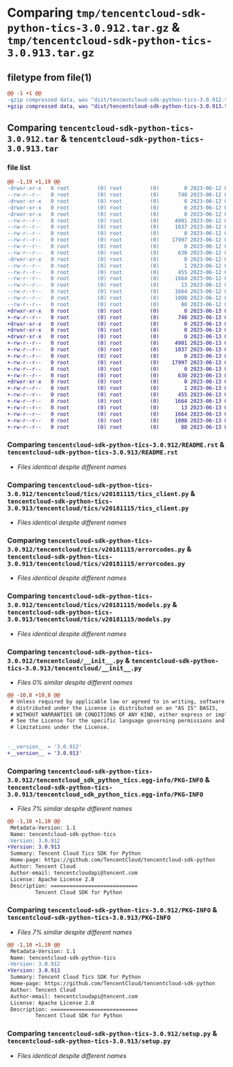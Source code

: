 # Comparing `tmp/tencentcloud-sdk-python-tics-3.0.912.tar.gz` & `tmp/tencentcloud-sdk-python-tics-3.0.913.tar.gz`

## filetype from file(1)

```diff
@@ -1 +1 @@
-gzip compressed data, was "dist/tencentcloud-sdk-python-tics-3.0.912.tar", last modified: Mon Jun 12 03:14:11 2023, max compression
+gzip compressed data, was "dist/tencentcloud-sdk-python-tics-3.0.913.tar", last modified: Tue Jun 13 02:27:12 2023, max compression
```

## Comparing `tencentcloud-sdk-python-tics-3.0.912.tar` & `tencentcloud-sdk-python-tics-3.0.913.tar`

### file list

```diff
@@ -1,19 +1,19 @@
-drwxr-xr-x   0 root         (0) root         (0)        0 2023-06-12 03:14:11.000000 tencentcloud-sdk-python-tics-3.0.912/
--rw-r--r--   0 root         (0) root         (0)      740 2023-06-12 03:14:11.000000 tencentcloud-sdk-python-tics-3.0.912/README.rst
-drwxr-xr-x   0 root         (0) root         (0)        0 2023-06-12 03:14:11.000000 tencentcloud-sdk-python-tics-3.0.912/tencentcloud/
-drwxr-xr-x   0 root         (0) root         (0)        0 2023-06-12 03:14:11.000000 tencentcloud-sdk-python-tics-3.0.912/tencentcloud/tics/
-drwxr-xr-x   0 root         (0) root         (0)        0 2023-06-12 03:14:11.000000 tencentcloud-sdk-python-tics-3.0.912/tencentcloud/tics/v20181115/
--rw-r--r--   0 root         (0) root         (0)     4901 2023-06-12 03:14:11.000000 tencentcloud-sdk-python-tics-3.0.912/tencentcloud/tics/v20181115/tics_client.py
--rw-r--r--   0 root         (0) root         (0)     1037 2023-06-12 03:14:11.000000 tencentcloud-sdk-python-tics-3.0.912/tencentcloud/tics/v20181115/errorcodes.py
--rw-r--r--   0 root         (0) root         (0)        0 2023-06-12 03:14:11.000000 tencentcloud-sdk-python-tics-3.0.912/tencentcloud/tics/v20181115/__init__.py
--rw-r--r--   0 root         (0) root         (0)    17997 2023-06-12 03:14:11.000000 tencentcloud-sdk-python-tics-3.0.912/tencentcloud/tics/v20181115/models.py
--rw-r--r--   0 root         (0) root         (0)        0 2023-06-12 03:14:11.000000 tencentcloud-sdk-python-tics-3.0.912/tencentcloud/tics/__init__.py
--rw-r--r--   0 root         (0) root         (0)      630 2023-06-12 03:14:11.000000 tencentcloud-sdk-python-tics-3.0.912/tencentcloud/__init__.py
-drwxr-xr-x   0 root         (0) root         (0)        0 2023-06-12 03:14:11.000000 tencentcloud-sdk-python-tics-3.0.912/tencentcloud_sdk_python_tics.egg-info/
--rw-r--r--   0 root         (0) root         (0)        1 2023-06-12 03:14:11.000000 tencentcloud-sdk-python-tics-3.0.912/tencentcloud_sdk_python_tics.egg-info/dependency_links.txt
--rw-r--r--   0 root         (0) root         (0)      455 2023-06-12 03:14:11.000000 tencentcloud-sdk-python-tics-3.0.912/tencentcloud_sdk_python_tics.egg-info/SOURCES.txt
--rw-r--r--   0 root         (0) root         (0)     1664 2023-06-12 03:14:11.000000 tencentcloud-sdk-python-tics-3.0.912/tencentcloud_sdk_python_tics.egg-info/PKG-INFO
--rw-r--r--   0 root         (0) root         (0)       13 2023-06-12 03:14:11.000000 tencentcloud-sdk-python-tics-3.0.912/tencentcloud_sdk_python_tics.egg-info/top_level.txt
--rw-r--r--   0 root         (0) root         (0)     1664 2023-06-12 03:14:11.000000 tencentcloud-sdk-python-tics-3.0.912/PKG-INFO
--rw-r--r--   0 root         (0) root         (0)     1008 2023-06-12 03:14:11.000000 tencentcloud-sdk-python-tics-3.0.912/setup.py
--rw-r--r--   0 root         (0) root         (0)       88 2023-06-12 03:14:11.000000 tencentcloud-sdk-python-tics-3.0.912/setup.cfg
+drwxr-xr-x   0 root         (0) root         (0)        0 2023-06-13 02:27:12.000000 tencentcloud-sdk-python-tics-3.0.913/
+-rw-r--r--   0 root         (0) root         (0)      740 2023-06-13 02:27:12.000000 tencentcloud-sdk-python-tics-3.0.913/README.rst
+drwxr-xr-x   0 root         (0) root         (0)        0 2023-06-13 02:27:12.000000 tencentcloud-sdk-python-tics-3.0.913/tencentcloud/
+drwxr-xr-x   0 root         (0) root         (0)        0 2023-06-13 02:27:12.000000 tencentcloud-sdk-python-tics-3.0.913/tencentcloud/tics/
+drwxr-xr-x   0 root         (0) root         (0)        0 2023-06-13 02:27:12.000000 tencentcloud-sdk-python-tics-3.0.913/tencentcloud/tics/v20181115/
+-rw-r--r--   0 root         (0) root         (0)     4901 2023-06-13 02:27:12.000000 tencentcloud-sdk-python-tics-3.0.913/tencentcloud/tics/v20181115/tics_client.py
+-rw-r--r--   0 root         (0) root         (0)     1037 2023-06-13 02:27:12.000000 tencentcloud-sdk-python-tics-3.0.913/tencentcloud/tics/v20181115/errorcodes.py
+-rw-r--r--   0 root         (0) root         (0)        0 2023-06-13 02:27:12.000000 tencentcloud-sdk-python-tics-3.0.913/tencentcloud/tics/v20181115/__init__.py
+-rw-r--r--   0 root         (0) root         (0)    17997 2023-06-13 02:27:12.000000 tencentcloud-sdk-python-tics-3.0.913/tencentcloud/tics/v20181115/models.py
+-rw-r--r--   0 root         (0) root         (0)        0 2023-06-13 02:27:12.000000 tencentcloud-sdk-python-tics-3.0.913/tencentcloud/tics/__init__.py
+-rw-r--r--   0 root         (0) root         (0)      630 2023-06-13 02:27:12.000000 tencentcloud-sdk-python-tics-3.0.913/tencentcloud/__init__.py
+drwxr-xr-x   0 root         (0) root         (0)        0 2023-06-13 02:27:12.000000 tencentcloud-sdk-python-tics-3.0.913/tencentcloud_sdk_python_tics.egg-info/
+-rw-r--r--   0 root         (0) root         (0)        1 2023-06-13 02:27:12.000000 tencentcloud-sdk-python-tics-3.0.913/tencentcloud_sdk_python_tics.egg-info/dependency_links.txt
+-rw-r--r--   0 root         (0) root         (0)      455 2023-06-13 02:27:12.000000 tencentcloud-sdk-python-tics-3.0.913/tencentcloud_sdk_python_tics.egg-info/SOURCES.txt
+-rw-r--r--   0 root         (0) root         (0)     1664 2023-06-13 02:27:12.000000 tencentcloud-sdk-python-tics-3.0.913/tencentcloud_sdk_python_tics.egg-info/PKG-INFO
+-rw-r--r--   0 root         (0) root         (0)       13 2023-06-13 02:27:12.000000 tencentcloud-sdk-python-tics-3.0.913/tencentcloud_sdk_python_tics.egg-info/top_level.txt
+-rw-r--r--   0 root         (0) root         (0)     1664 2023-06-13 02:27:12.000000 tencentcloud-sdk-python-tics-3.0.913/PKG-INFO
+-rw-r--r--   0 root         (0) root         (0)     1008 2023-06-13 02:27:12.000000 tencentcloud-sdk-python-tics-3.0.913/setup.py
+-rw-r--r--   0 root         (0) root         (0)       88 2023-06-13 02:27:12.000000 tencentcloud-sdk-python-tics-3.0.913/setup.cfg
```

### Comparing `tencentcloud-sdk-python-tics-3.0.912/README.rst` & `tencentcloud-sdk-python-tics-3.0.913/README.rst`

 * *Files identical despite different names*

### Comparing `tencentcloud-sdk-python-tics-3.0.912/tencentcloud/tics/v20181115/tics_client.py` & `tencentcloud-sdk-python-tics-3.0.913/tencentcloud/tics/v20181115/tics_client.py`

 * *Files identical despite different names*

### Comparing `tencentcloud-sdk-python-tics-3.0.912/tencentcloud/tics/v20181115/errorcodes.py` & `tencentcloud-sdk-python-tics-3.0.913/tencentcloud/tics/v20181115/errorcodes.py`

 * *Files identical despite different names*

### Comparing `tencentcloud-sdk-python-tics-3.0.912/tencentcloud/tics/v20181115/models.py` & `tencentcloud-sdk-python-tics-3.0.913/tencentcloud/tics/v20181115/models.py`

 * *Files identical despite different names*

### Comparing `tencentcloud-sdk-python-tics-3.0.912/tencentcloud/__init__.py` & `tencentcloud-sdk-python-tics-3.0.913/tencentcloud/__init__.py`

 * *Files 0% similar despite different names*

```diff
@@ -10,8 +10,8 @@
 # Unless required by applicable law or agreed to in writing, software
 # distributed under the License is distributed on an "AS IS" BASIS,
 # WITHOUT WARRANTIES OR CONDITIONS OF ANY KIND, either express or implied.
 # See the License for the specific language governing permissions and
 # limitations under the License.
 
 
-__version__ = '3.0.912'
+__version__ = '3.0.913'
```

### Comparing `tencentcloud-sdk-python-tics-3.0.912/tencentcloud_sdk_python_tics.egg-info/PKG-INFO` & `tencentcloud-sdk-python-tics-3.0.913/tencentcloud_sdk_python_tics.egg-info/PKG-INFO`

 * *Files 7% similar despite different names*

```diff
@@ -1,10 +1,10 @@
 Metadata-Version: 1.1
 Name: tencentcloud-sdk-python-tics
-Version: 3.0.912
+Version: 3.0.913
 Summary: Tencent Cloud Tics SDK for Python
 Home-page: https://github.com/TencentCloud/tencentcloud-sdk-python
 Author: Tencent Cloud
 Author-email: tencentcloudapi@tencent.com
 License: Apache License 2.0
 Description: ============================
         Tencent Cloud SDK for Python
```

### Comparing `tencentcloud-sdk-python-tics-3.0.912/PKG-INFO` & `tencentcloud-sdk-python-tics-3.0.913/PKG-INFO`

 * *Files 7% similar despite different names*

```diff
@@ -1,10 +1,10 @@
 Metadata-Version: 1.1
 Name: tencentcloud-sdk-python-tics
-Version: 3.0.912
+Version: 3.0.913
 Summary: Tencent Cloud Tics SDK for Python
 Home-page: https://github.com/TencentCloud/tencentcloud-sdk-python
 Author: Tencent Cloud
 Author-email: tencentcloudapi@tencent.com
 License: Apache License 2.0
 Description: ============================
         Tencent Cloud SDK for Python
```

### Comparing `tencentcloud-sdk-python-tics-3.0.912/setup.py` & `tencentcloud-sdk-python-tics-3.0.913/setup.py`

 * *Files identical despite different names*

